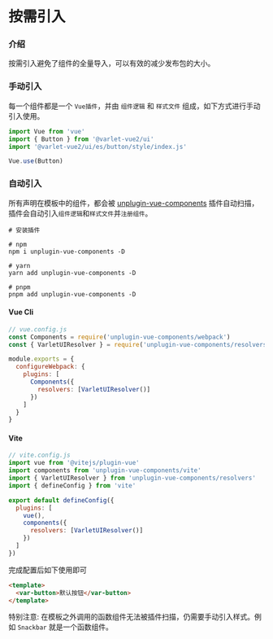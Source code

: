 # 按需引入

### 介绍
按需引入避免了组件的全量导入，可以有效的减少发布包的大小。

### 手动引入

每一个组件都是一个 `Vue插件`，并由 `组件逻辑` 和 `样式文件` 组成，如下方式进行手动引入使用。

```js
import Vue from 'vue'
import { Button } from '@varlet-vue2/ui'
import '@varlet-vue2/ui/es/button/style/index.js'

Vue.use(Button)
```

### 自动引入

所有声明在模板中的组件，都会被 [unplugin-vue-components](https://github.com/antfu/unplugin-vue-components) 插件自动扫描，插件会自动引入`组件逻辑`和`样式文件`并`注册组件`。

```shell
# 安装插件

# npm
npm i unplugin-vue-components -D

# yarn
yarn add unplugin-vue-components -D

# pnpm
pnpm add unplugin-vue-components -D
```

#### Vue Cli
```js
// vue.config.js
const Components = require('unplugin-vue-components/webpack')
const { VarletUIResolver } = require('unplugin-vue-components/resolvers')

module.exports = {
  configureWebpack: {
    plugins: [
      Components({
        resolvers: [VarletUIResolver()]
      })
    ]
  }
}
```

#### Vite

```js
// vite.config.js
import vue from '@vitejs/plugin-vue'
import components from 'unplugin-vue-components/vite'
import { VarletUIResolver } from 'unplugin-vue-components/resolvers'
import { defineConfig } from 'vite'

export default defineConfig({
  plugins: [
    vue(),
    components({
      resolvers: [VarletUIResolver()]
    })
  ]
})
```


完成配置后如下使用即可

```html
<template>
  <var-button>默认按钮</var-button>
</template>
```

特别注意: 在模板之外调用的函数组件无法被插件扫描，仍需要手动引入样式。例如 `Snackbar` 就是一个函数组件。
